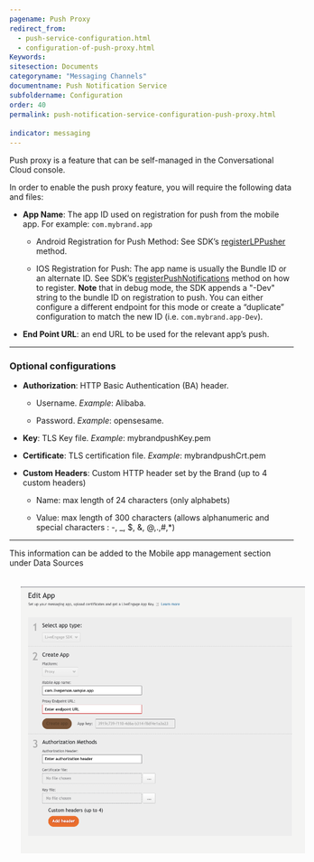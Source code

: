 ```yaml
---
pagename: Push Proxy
redirect_from:
  - push-service-configuration.html
  - configuration-of-push-proxy.html
Keywords:
sitesection: Documents
categoryname: "Messaging Channels"
documentname: Push Notification Service
subfoldername: Configuration
order: 40
permalink: push-notification-service-configuration-push-proxy.html

indicator: messaging
---
```


Push proxy is a feature that can be self-managed in the Conversational Cloud console.

In order to enable the push proxy feature, you will require the following data and files:

* **App Name**: The app ID used on registration for push from the mobile app. For example: `com.mybrand.app`

     * Android Registration for Push Method: See SDK’s  [registerLPPusher](android-registerlppusher.html) method.

     * IOS Registration for Push: The app name is usually the Bundle ID or an alternate ID. See SDK’s [registerPushNotifications](mobile-app-messaging-sdk-for-ios-sdk-apis-monitoring-api.html#registerpushnotifications) method on how to register. **Note** that in debug mode, the SDK appends a "-Dev" string to the bundle ID on registration to push. You can either configure a different endpoint for this mode or create a “duplicate” configuration to match the new ID (i.e. `com.mybrand.app-Dev`).

* **End Point URL**: an end URL to be used for the relevant app’s push.

---

### Optional configurations

* **Authorization**: HTTP Basic Authentication (BA) header.

    * Username. _Example_:  Alibaba.

    * Password. _Example_: opensesame.

* **Key**: TLS Key file. _Example_: mybrandpushKey.pem

* **Certificate**: TLS certification file. _Example_: mybrandpushCrt.pem

* **Custom Headers**: Custom HTTP header set by the Brand (up to 4 custom headers)

  * Name: max length of 24 characters (only alphabets)

  * Value: max length of 300 characters (allows alphanumeric and special characters : -, _, $, &, @,.,#,*)

--- 

This information can be added to the Mobile app management section under Data Sources

<img src="/img/pusher/ProxyHeaders.png" alt="Push Notification Proxy" style="width: 800px;padding: 20px;">
